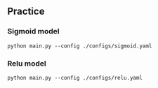 ## Practice
### Sigmoid model
```
python main.py --config ./configs/sigmoid.yaml
```
### Relu model
```
python main.py --config ./configs/relu.yaml
```

